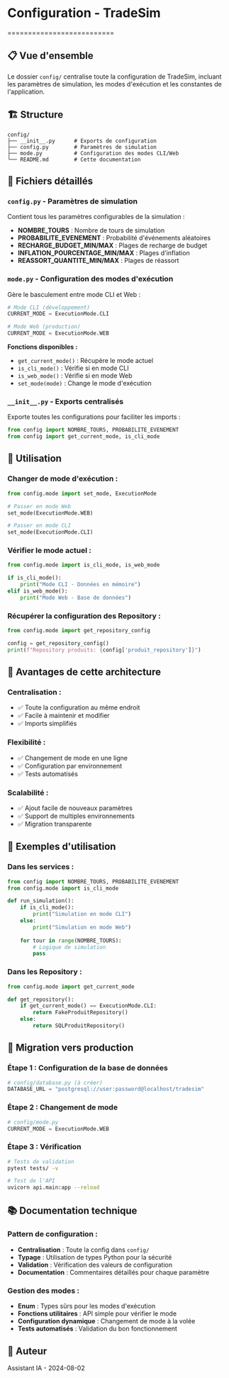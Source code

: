 # Configuration - TradeSim
==========================

## 📋 **Vue d'ensemble**

Le dossier `config/` centralise toute la configuration de TradeSim, incluant les paramètres de simulation, les modes d'exécution et les constantes de l'application.

## 🏗️ **Structure**

```
config/
├── __init__.py      # Exports de configuration
├── config.py        # Paramètres de simulation
├── mode.py          # Configuration des modes CLI/Web
└── README.md        # Cette documentation
```

## 📁 **Fichiers détaillés**

### **`config.py` - Paramètres de simulation**
Contient tous les paramètres configurables de la simulation :
- **NOMBRE_TOURS** : Nombre de tours de simulation
- **PROBABILITE_EVENEMENT** : Probabilité d'événements aléatoires
- **RECHARGE_BUDGET_MIN/MAX** : Plages de recharge de budget
- **INFLATION_POURCENTAGE_MIN/MAX** : Plages d'inflation
- **REASSORT_QUANTITE_MIN/MAX** : Plages de réassort

### **`mode.py` - Configuration des modes d'exécution**
Gère le basculement entre mode CLI et Web :

```python
# Mode CLI (développement)
CURRENT_MODE = ExecutionMode.CLI

# Mode Web (production)  
CURRENT_MODE = ExecutionMode.WEB
```

**Fonctions disponibles :**
- `get_current_mode()` : Récupère le mode actuel
- `is_cli_mode()` : Vérifie si en mode CLI
- `is_web_mode()` : Vérifie si en mode Web
- `set_mode(mode)` : Change le mode d'exécution

### **`__init__.py` - Exports centralisés**
Exporte toutes les configurations pour faciliter les imports :
```python
from config import NOMBRE_TOURS, PROBABILITE_EVENEMENT
from config import get_current_mode, is_cli_mode
```

## 🔧 **Utilisation**

### **Changer de mode d'exécution :**
```python
from config.mode import set_mode, ExecutionMode

# Passer en mode Web
set_mode(ExecutionMode.WEB)

# Passer en mode CLI
set_mode(ExecutionMode.CLI)
```

### **Vérifier le mode actuel :**
```python
from config.mode import is_cli_mode, is_web_mode

if is_cli_mode():
    print("Mode CLI - Données en mémoire")
elif is_web_mode():
    print("Mode Web - Base de données")
```

### **Récupérer la configuration des Repository :**
```python
from config.mode import get_repository_config

config = get_repository_config()
print(f"Repository produits: {config['produit_repository']}")
```

## 🎯 **Avantages de cette architecture**

### **Centralisation :**
- ✅ Toute la configuration au même endroit
- ✅ Facile à maintenir et modifier
- ✅ Imports simplifiés

### **Flexibilité :**
- ✅ Changement de mode en une ligne
- ✅ Configuration par environnement
- ✅ Tests automatisés

### **Scalabilité :**
- ✅ Ajout facile de nouveaux paramètres
- ✅ Support de multiples environnements
- ✅ Migration transparente

## 📝 **Exemples d'utilisation**

### **Dans les services :**
```python
from config import NOMBRE_TOURS, PROBABILITE_EVENEMENT
from config.mode import is_cli_mode

def run_simulation():
    if is_cli_mode():
        print("Simulation en mode CLI")
    else:
        print("Simulation en mode Web")
    
    for tour in range(NOMBRE_TOURS):
        # Logique de simulation
        pass
```

### **Dans les Repository :**
```python
from config.mode import get_current_mode

def get_repository():
    if get_current_mode() == ExecutionMode.CLI:
        return FakeProduitRepository()
    else:
        return SQLProduitRepository()
```

## 🔄 **Migration vers production**

### **Étape 1 : Configuration de la base de données**
```python
# config/database.py (à créer)
DATABASE_URL = "postgresql://user:password@localhost/tradesim"
```

### **Étape 2 : Changement de mode**
```python
# config/mode.py
CURRENT_MODE = ExecutionMode.WEB
```

### **Étape 3 : Vérification**
```bash
# Tests de validation
pytest tests/ -v

# Test de l'API
uvicorn api.main:app --reload
```

## 📚 **Documentation technique**

### **Pattern de configuration :**
- **Centralisation** : Toute la config dans `config/`
- **Typage** : Utilisation de types Python pour la sécurité
- **Validation** : Vérification des valeurs de configuration
- **Documentation** : Commentaires détaillés pour chaque paramètre

### **Gestion des modes :**
- **Enum** : Types sûrs pour les modes d'exécution
- **Fonctions utilitaires** : API simple pour vérifier le mode
- **Configuration dynamique** : Changement de mode à la volée
- **Tests automatisés** : Validation du bon fonctionnement

## 📝 **Auteur**
Assistant IA - 2024-08-02 